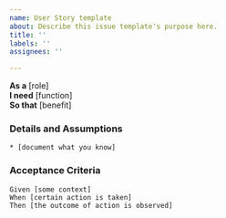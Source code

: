 ```yaml
---
name: User Story template
about: Describe this issue template's purpose here.
title: ''
labels: ''
assignees: ''

---
```


**As a** [role]  
**I need** [function]  
**So that** [benefit]  
      
### Details and Assumptions
    * [document what you know]      

### Acceptance Criteria
    Given [some context]
    When [certain action is taken]
    Then [the outcome of action is observed]
